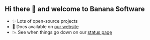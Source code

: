 ## Hi there 👋 and welcome to Banana Software

- ✨ Lots of open-source projects
- 📕 Docs available on [our website](https://docs.bananasoftware.dev/)
- 📉 See when things go down on our [status page](https://status.bananasoftware.dev/)

<!--

**Here are some ideas to get you started:**

🙋‍♀️ A short introduction - what is your organization all about?
🌈 Contribution guidelines - how can the community get involved?
👩‍💻 Useful resources - where can the community find your docs? Is there anything else the community should know?
🍿 Fun facts - what does your team eat for breakfast?
🧙 Remember, you can do mighty things with the power of [Markdown](https://docs.github.com/github/writing-on-github/getting-started-with-writing-and-formatting-on-github/basic-writing-and-formatting-syntax)
-->
